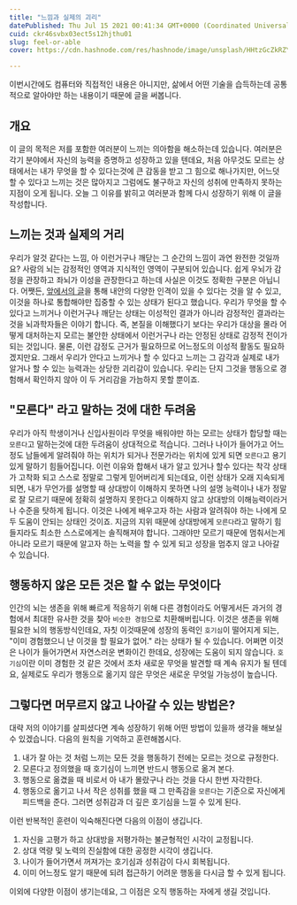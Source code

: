 ```yaml
---
title: "느낌과 실제의 괴리"
datePublished: Thu Jul 15 2021 00:41:34 GMT+0000 (Coordinated Universal Time)
cuid: ckr46svbx03ect5s12hjthu01
slug: feel-or-able
cover: https://cdn.hashnode.com/res/hashnode/image/unsplash/HHtzGcZkRZY/upload/v1646028313864/NLrniLHHrc.jpeg

---
```


이번시간에도 컴퓨터와 직접적인 내용은 아니지만, 삶에서 어떤 기술을 습득하는데 공통적으로 알아야만 하는 내용이기 때문에 글을 써봅니다.

## 개요
이 글의 목적은 저를 포함한 여러분이 느끼는 의아함을 해소하는데 있습니다. 여러분은 각기 분야에서 자신의 능력을 증명하고 성장하고 있을 텐데요, 처음 아무것도 모르는 상태에서는 내가 무엇을 할 수 있다는것에 큰 감동을 받고 그 힘으로 해나가지만, 어느덧 할 수 있다고 느끼는 것은 많아지고 그럼에도 불구하고 자신의 성취에 만족하지 못하는 지점이 오게 됩니다.
오늘 그 이유를 밝히고 여러분과 함께 다시 성장하기 위해 이 글을 작성합니다.

## 느끼는 것과 실제의 거리
우리가 알것 같다는 느낌, 아 이런거구나 깨닫는 그 순간의 느낌이 과연 완전한 것일까요? 사람의 뇌는 감정적인 영역과 지식적인 영역이 구분되어 있습니다. 쉽게 우뇌가 감정을 관장하고 좌뇌가 이성을 관장한다고 하는데 사실은 이것도 정확한 구분은 아닙니다. 어쨋든, [앞에서의 글](https://dimohy.slogger.today/focus-way)을 통해 내안의 다양한 인격이 있을 수 있다는 것을 알 수 있고, 이것을 하나로 통합해야만 집중할 수 있는 상태가 된다고 했습니다.
우리가 무엇을 할 수 있다고 느끼거나 이런거구나 깨닫는 상태는 이성적인 결과가 아니라 감정적인 결과라는 것을 뇌과학자들은 이야기 합니다. 즉, 본질을 이해했다기 보다는 우리가 대상을 몰라 어떻게 대처하는지 모르는 불안한 상태에서 이런거구나 라는 안정된 상태로 감정적 전이가 되는 것입니다. 물론, 이런 감정도 근거가 필요하므로 어느정도의 이성적 활동도 필요하겠지만요.
그래서 우리가 안다고 느끼거나 할 수 있다고 느끼는 그 감각과 실제로 내가 알거나 할 수 있는 능력과는 상당한 괴리감이 있습니다. 우리는 단지 그것을 행동으로 경험해서 확인하지 않아 이 두 거리감을 가늠하지 못할 뿐이죠.

## "모른다" 라고 말하는 것에 대한 두려움
우리가 아직 학생이거나 신입사원이라 무엇을 배워야만 하는 모르는 상태가 합당할 때는 `모른다`고 말하는것에 대한 두려움이 상대적으로 적습니다. 그러나 나이가 들어가고 어느정도 남들에게 알려줘야 하는 위치가 되거나 전문가라는 위치에 있게 되면 `모른다`고 용기있게 말하기 힘들어집니다. 이런 이유와 합해서 내가 알고 있거나 할수 있다는 착각 상태가 고착화 되고 스스로 정말로 그렇게 믿어버리게 되는데요, 이런 상태가 오래 지속되게 되면, 내가 무언가를 설명할 때 상대방이 이해하지 못하면 나의 설명 능력이나 내가 정말로 잘 모르기 때문에 정확히 설명하지 못한다고 이해하지 않고 상대방의 이해능력이라거나 수준을 탓하게 됩니다. 이것은 나에게 배우고자 하는 사람과 알려줘야 하는 나에게 모두 도움이 안되는 상태인 것이죠.
지금의 지위 때문에 상대방에게 `모른다`라고 말하기 힘들지라도 최소한 스스로에게는 솔직해져야 합니다. 그래야만 모르기 때문에 멈춰서는게 아니라 모르기 때문에 알고자 하는 노력을 할 수 있게 되고 성장을 멈추지 않고 나아갈 수 있습니다.

## 행동하지 않은 모든 것은 할 수 없는 무엇이다
인간의 뇌는 생존을 위해 빠르게 적응하기 위해 다른 경험이라도 어떻게서든 과거의 경험에서 최대한 유사한 것을 찾아 `비슷한 경험`으로 치환해버립니다. 이것은 생존을 위해 필요한 뇌의 행동방식인데요, 자칫 이것때문에 성장의 동력인 `호기심`이 떨어지게 되는, "이미 경험했으니 난 이것을 할 필요가 없어." 라는 상태가 될 수 있습니다. 어쩌면 이것은 나이가 들어가면서 자연스러운 변화이긴 한데요, 성장에는 도움이 되지 않습니다. `호기심`이란 이미 경험한 것 같은 것에서 조차 새로운 무엇을 발견할 때 계속 유지가 될 텐데요, 실제로도 우리가 행동으로 옮기지 않은 무엇은 새로운 무엇일 가능성이 높습니다.

## 그렇다면 머무르지 않고 나아갈 수 있는 방법은?
대략 저의 이야기를 살피셨다면 계속 성장하기 위해 어떤 방법이 있을까 생각을 해보실 수 있겠습니다. 다음의 원칙을 기억하고 훈련해봅시다.

1. 내가 잘 아는 것 처럼 느끼는 모든 것을 행동하기 전에는 모르는 것으로 규정한다.
1. 모른다고 정의했을 때 호기심이 느끼면 반드시 행동으로 옮겨 본다.
1. 행동으로 옮겼을 때 비로서 아 내가 몰랐구나 라는 것을 다시 한번 자각한다.
1. 행동으로 옮기고 나서 작은 성취를 했을 때 그 만족감을 `모른다`는 기준으로 자신에게 피드백을 준다. 그러면 성취감과 더 깊은 호기심을 느낄 수 있게 된다.

이런 반복적인 훈련이 익숙해진다면 다음의 이점이 생깁니다.
1. 자신을 고평가 하고 상대방을 저평가하는 불균형적인 시각이 교정됩니다.
1. 상대 역량 및 노력의 진실함에 대한 공정한 시각이 생깁니다.
1. 나이가 들어가면서 꺼져가는 호기심과 성취감이 다시 회복됩니다.
1. 이미 어느정도 알기 때문에 되려 접근하기 어려운 행동을 다시금 할 수 있게 됩니다.

이외에 다양한 이점이 생기는데요, 그 이점은 오직 행동하는 자에게 생길 것입니다.

